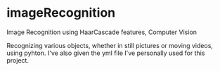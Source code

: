 # imageRecognition
Image Recognition using HaarCascade features, Computer Vision

Recognizing various objects, whether in still pictures or moving videos, using pyhton.
I've also given the yml file I've personally used for this project.
